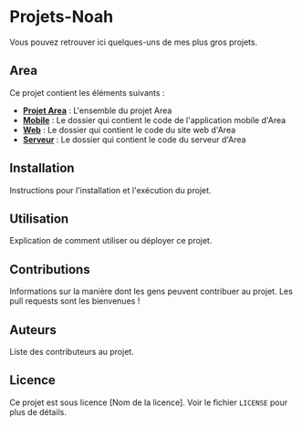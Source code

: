 # Projets-Noah

Vous pouvez retrouver ici quelques-uns de mes plus gros projets.

## Area

Ce projet contient les éléments suivants :

- **[Projet Area](https://github.com/NoahTesson/Projets-Noah/tree/main/Area)** : L'ensemble du projet Area
- **[Mobile](https://github.com/NoahTesson/Projets-Noah/tree/main/Area/client-mobile)** : Le dossier qui contient le code de l'application mobile d'Area
- **[Web](https://github.com/NoahTesson/Projets-Noah/tree/main/Area/client-web)** : Le dossier qui contient le code du site web d'Area
- **[Serveur](https://github.com/NoahTesson/Projets-Noah/tree/main/Area/backendNew)** : Le dossier qui contient le code du serveur d'Area

## Installation

Instructions pour l'installation et l'exécution du projet.

## Utilisation

Explication de comment utiliser ou déployer ce projet.

## Contributions

Informations sur la manière dont les gens peuvent contribuer au projet. Les pull requests sont les bienvenues !

## Auteurs

Liste des contributeurs au projet.

## Licence

Ce projet est sous licence [Nom de la licence]. Voir le fichier `LICENSE` pour plus de détails.